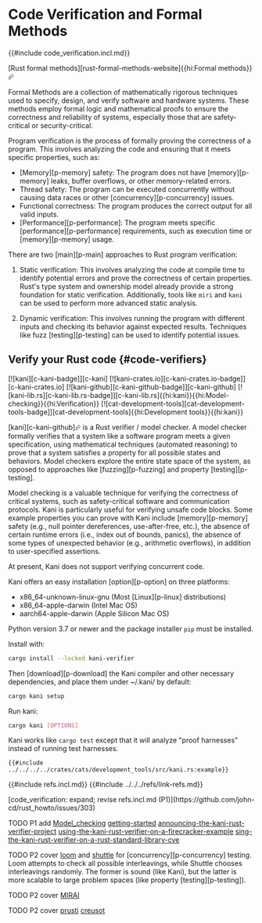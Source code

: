 # Code Verification and Formal Methods

{{#include code_verification.incl.md}}

[Rust formal methods][rust-formal-methods-website]{{hi:Formal methods}}⮳

Formal Methods are a collection of mathematically rigorous techniques used to specify, design, and verify software and hardware systems. These methods employ formal logic and mathematical proofs to ensure the correctness and reliability of systems, especially those that are safety-critical or security-critical.

Program verification is the process of formally proving the correctness of a program. This involves analyzing the code and ensuring that it meets specific properties, such as:

- [Memory][p-memory] safety: The program does not have [memory][p-memory] leaks, buffer overflows, or other memory-related errors.
- Thread safety: The program can be executed concurrently without causing data races or other [concurrency][p-concurrency] issues.
- Functional correctness: The program produces the correct output for all valid inputs.
- [Performance][p-performance]: The program meets specific [performance][p-performance] requirements, such as execution time or [memory][p-memory] usage.

There are two [main][p-main] approaches to Rust program verification:

1. Static verification: This involves analyzing the code at compile time to identify potential errors and prove the correctness of certain properties. Rust's type system and ownership model already provide a strong foundation for static verification. Additionally, tools like `miri` and `kani` can be used to perform more advanced static analysis.

2. Dynamic verification: This involves running the program with different inputs and checking its behavior against expected results. Techniques like fuzz [testing][p-testing] can be used to identify potential issues.

## Verify your Rust code {#code-verifiers}

[![kani][c-kani-badge]][c-kani] [![kani-crates.io][c-kani-crates.io-badge]][c-kani-crates.io] [![kani-github][c-kani-github-badge]][c-kani-github] [![kani-lib.rs][c-kani-lib.rs-badge]][c-kani-lib.rs]{{hi:kani}}{{hi:Model-checking}}{{hi:Verification}} [![cat-development-tools][cat-development-tools-badge]][cat-development-tools]{{hi:Development tools}}{{hi:kani}}

[kani][c-kani-github]⮳ is a Rust verifier / model checker. A model checker formally verifies that a system like a software program meets a given specification, using mathematical techniques (automated reasoning) to prove that a system satisfies a property for all possible states and behaviors. Model checkers explore the entire state space of the system, as opposed to approaches like [fuzzing][p-fuzzing] and property [testing][p-testing].

Model checking is a valuable technique for verifying the correctness of critical systems, such as safety-critical software and communication protocols. Kani is particularly useful for verifying unsafe code blocks. Some example properties you can prove with Kani include [memory][p-memory] safety (e.g., null pointer dereferences, use-after-free, etc.), the absence of certain runtime errors (i.e., index out of bounds, panics), the absence of some types of unexpected behavior (e.g., arithmetic overflows), in addition to user-specified assertions.

At present, Kani does not support verifying concurrent code.

Kani offers an easy installation [option][p-option] on three platforms:

- x86_64-unknown-linux-gnu (Most [Linux][p-linux] distributions)
- x86_64-apple-darwin (Intel Mac OS)
- aarch64-apple-darwin (Apple Silicon Mac OS)

Python version 3.7 or newer and the package installer `pip` must be installed.

Install with:

```sh
cargo install --locked kani-verifier
```

Then [download][p-download] the Kani compiler and other necessary dependencies, and place them under ~/.kani/ by default:

```sh
cargo kani setup
```

Run kani:

```sh
cargo kani [OPTIONS]
```

Kani works like `cargo test` except that it will analyze "proof harnesses" instead of running test harnesses.

```rust,editable
{{#include ../../../../crates/cats/development_tools/src/kani.rs:example}}
```

{{#include refs.incl.md}}
{{#include ../../../refs/link-refs.md}}

<div class="hidden">
[code_verification: expand; revise refs.incl.md (P1)](https://github.com/john-cd/rust_howto/issues/303)

TODO P1 add [Model_checking](https://en.wikipedia.org/wiki/Model_checking) [getting-started](https://model-checking.github.io/kani/getting-started.html)
[announcing-the-kani-rust-verifier-project](https://model-checking.github.io/kani-verifier-blog/2022/05/04/announcing-the-kani-rust-verifier-project.html)
[using-the-kani-rust-verifier-on-a-firecracker-example](https://model-checking.github.io/kani-verifier-blog/2022/07/13/using-the-kani-rust-verifier-on-a-firecracker-example.html)
[sing-the-kani-rust-verifier-on-a-rust-standard-library-cve](https://model-checking.github.io/kani-verifier-blog/2022/06/01/using-the-kani-rust-verifier-on-a-rust-standard-library-cve.html)

TODO P2 cover [loom](https://github.com/tokio-rs/loom) and [shuttle](https://github.com/awslabs/shuttle) for [concurrency][p-concurrency] testing. Loom attempts to check all possible interleavings, while Shuttle chooses interleavings randomly. The former is sound (like Kani), but the latter is more scalable to large problem spaces (like property [testing][p-testing]).

TODO P2 cover [MIRAI](https://github.com/endorlabs/MIRAI)

TODO P2 cover [prusti](https://www.pm.inf.ethz.ch/research/prusti.html) [creusot](https://github.com/creusot-rs/creusot)
</div>

